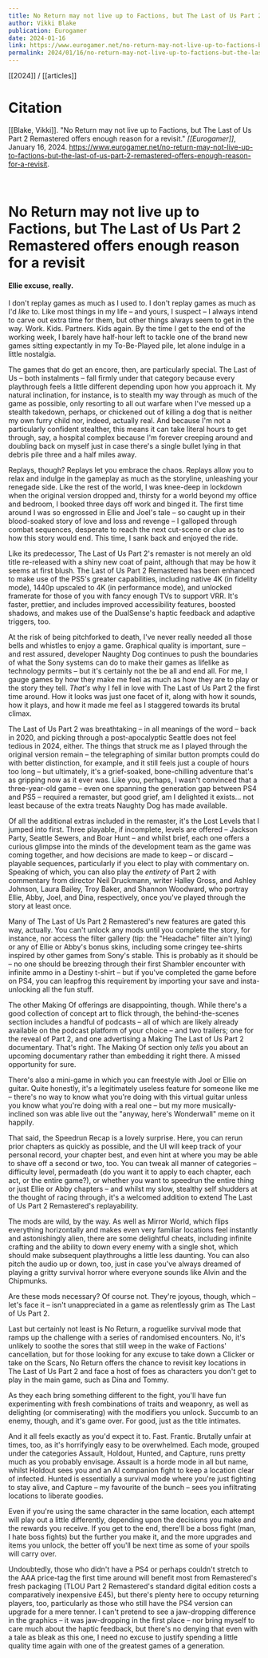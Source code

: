 ```yaml
---
title: No Return may not live up to Factions, but The Last of Us Part 2 Remastered offers enough reason for a revisit
author: Vikki Blake
publication: Eurogamer
date: 2024-01-16
link: https://www.eurogamer.net/no-return-may-not-live-up-to-factions-but-the-last-of-us-part-2-remastered-offers-enough-reason-for-a-revisit
permalink: 2024/01/16/no-return-may-not-live-up-to-factions-but-the-last-of-us-part-2-remastered-offers-enough-reason-for-a-revisit
---
```


[[2024]] / [[articles]]

# Citation

[[Blake, Vikki]]. "No Return may not live up to Factions, but The Last of Us Part 2 Remastered offers enough reason for a revisit." *[[Eurogamer]]*, January 16, 2024. <https://www.eurogamer.net/no-return-may-not-live-up-to-factions-but-the-last-of-us-part-2-remastered-offers-enough-reason-for-a-revisit>.

<br>

# No Return may not live up to Factions, but The Last of Us Part 2 Remastered offers enough reason for a revisit

#### Ellie excuse, really.

I don't replay games as much as I used to. I don't replay games as much as I'd _like_ to. Like most things in my life – and yours, I suspect – I always intend to carve out extra time for them, but other things always seem to get in the way. Work. Kids. Partners. Kids again. By the time I get to the end of the working week, I barely have half-hour left to tackle one of the brand new games sitting expectantly in my To-Be-Played pile, let alone indulge in a little nostalgia.

The games that do get an encore, then, are particularly special. The Last of Us – both instalments – fall firmly under that category because every playthrough feels a little different depending upon how you approach it. My natural inclination, for instance, is to stealth my way through as much of the game as possible, only resorting to all out warfare when I've messed up a stealth takedown, perhaps, or chickened out of killing a dog that is neither my own furry child nor, indeed, actually real. And because I'm not a particularly confident stealther, this means it can take literal hours to get through, say, a hospital complex because I'm forever creeping around and doubling back on myself just in case there's a single bullet lying in that debris pile three and a half miles away.

Replays, though? Replays let you embrace the chaos. Replays allow you to relax and indulge in the gameplay as much as the storyline, unleashing your renegade side. Like the rest of the world, I was knee-deep in lockdown when the original version dropped and, thirsty for a world beyond my office and bedroom, I booked three days off work and binged it. The first time around I was so engrossed in Ellie and Joel's tale – so caught up in their blood-soaked story of love and loss and revenge – I galloped through combat sequences, desperate to reach the next cut-scene or clue as to how this story would end. This time, I sank back and enjoyed the ride.

Like its predecessor, The Last of Us Part 2's remaster is not merely an old title re-released with a shiny new coat of paint, although that may be how it seems at first blush. The Last of Us Part 2 Remastered has been enhanced to make use of the PS5's greater capabilities, including native 4K (in fidelity mode), 1440p upscaled to 4K (in performance mode), and unlocked framerate for those of you with fancy enough TVs to support VRR. It's faster, prettier, and includes improved accessibility features, boosted shadows, and makes use of the DualSense's haptic feedback and adaptive triggers, too.

At the risk of being pitchforked to death, I've never really needed all those bells and whistles to enjoy a game. Graphical quality is important, sure – and rest assured, developer Naughty Dog continues to push the boundaries of what the Sony systems can do to make their games as lifelike as technology permits – but it's certainly not the be all and end all. For me, I gauge games by how they make me feel as much as how they are to play or the story they tell. _That's_ why I fell in love with The Last of Us Part 2 the first time around. How it looks was just one facet of it, along with how it sounds, how it plays, and how it made me feel as I staggered towards its brutal climax.

The Last of Us Part 2 was breathtaking – in all meanings of the word – back in 2020, and picking through a post-apocalyptic Seattle does not feel tedious in 2024, either. The things that struck me as I played through the original version remain – the telegraphing of similar button prompts could do with better distinction, for example, and it still feels just a couple of hours too long – but ultimately, it's a grief-soaked, bone-chilling adventure that's as gripping now as it ever was. Like you, perhaps, I wasn't convinced that a three-year-old game – even one spanning the generation gap between PS4 and PS5 – required a remaster, but good grief, am I delighted it exists… not least because of the extra treats Naughty Dog has made available.

Of all the additional extras included in the remaster, it's the Lost Levels that I jumped into first. Three playable, if incomplete, levels are offered – Jackson Party, Seattle Sewers, and Boar Hunt – and whilst brief, each one offers a curious glimpse into the minds of the development team as the game was coming together, and how decisions are made to keep – or discard – playable sequences, particularly if you elect to play with commentary on. Speaking of which, you can also play the _entirety_ of Part 2 with commentary from director Neil Druckmann, writer Halley Gross, and Ashley Johnson, Laura Bailey, Troy Baker, and Shannon Woodward, who portray Ellie, Abby, Joel, and Dina, respectively, once you've played through the story at least once.

Many of The Last of Us Part 2 Remastered's new features are gated this way, actually. You can't unlock any mods until you complete the story, for instance, nor access the filter gallery (tip: the "Headache" filter ain't lying) or any of Ellie or Abby's bonus skins, including some cringey tee-shirts inspired by other games from Sony's stable. This is probably as it should be – no one should be breezing through their first Shambler encounter with infinite ammo in a Destiny t-shirt – but if you've completed the game before on PS4, you can leapfrog this requirement by importing your save and insta-unlocking all the fun stuff.

The other Making Of offerings are disappointing, though. While there's a good collection of concept art to flick through, the behind-the-scenes section includes a handful of podcasts – all of which are likely already available on the podcast platform of your choice – and two trailers; one for the reveal of Part 2, and one advertising a Making The Last of Us Part 2 documentary. That's right. The Making Of section only _tells_ you about an upcoming documentary rather than embedding it right there. A missed opportunity for sure.

There's also a mini-game in which you can freestyle with Joel or Ellie on guitar. Quite honestly, it's a legitimately useless feature for someone like me – there's no way to know what you're doing with this virtual guitar unless you know what you're doing with a real one – but my more musically-inclined son was able live out the "anyway, here's Wonderwall" meme on it happily.

That said, the Speedrun Recap is a lovely surprise. Here, you can rerun prior chapters as quickly as possible, and the UI will keep track of your personal record, your chapter best, and even hint at where you may be able to shave off a second or two, too. You can tweak all manner of categories – difficulty level, permadeath (do you want it to apply to each chapter, each act, or the entire game?), or whether you want to speedrun the entire thing or just Ellie or Abby chapters – and whilst my slow, stealthy self shudders at the thought of racing through, it's a welcomed addition to extend The Last of Us Part 2 Remastered's replayability.

The mods are wild, by the way. As well as Mirror World, which flips everything horizontally and makes even very familiar locations feel instantly and astonishingly alien, there are some delightful cheats, including infinite crafting and the ability to down every enemy with a single shot, which should make subsequent playthroughs a little less daunting. You can also pitch the audio up or down, too, just in case you've always dreamed of playing a gritty survival horror where everyone sounds like Alvin and the Chipmunks.

Are these mods necessary? Of course not. They're joyous, though, which – let's face it – isn't unappreciated in a game as relentlessly grim as The Last of Us Part 2.

Last but certainly not least is No Return, a roguelike survival mode that ramps up the challenge with a series of randomised encounters. No, it's unlikely to soothe the sores that still weep in the wake of Factions' cancellation, but for those looking for any excuse to take down a Clicker or take on the Scars, No Return offers the chance to revisit key locations in The Last of Us Part 2 and face a host of foes as characters you don't get to play in the main game, such as Dina and Tommy.

As they each bring something different to the fight, you'll have fun experimenting with fresh combinations of traits and weaponry, as well as delighting (or commiserating) with the modifiers you unlock. Succumb to an enemy, though, and it's game over. For good, just as the title intimates.

And it all feels exactly as you'd expect it to. Fast. Frantic. Brutally unfair at times, too, as it's horrifyingly easy to be overwhelmed. Each mode, grouped under the categories Assault, Holdout, Hunted, and Capture, runs pretty much as you probably envisage. Assault is a horde mode in all but name, whilst Holdout sees you and an AI companion fight to keep a location clear of infected. Hunted is essentially a survival mode where you're just fighting to stay alive, and Capture – my favourite of the bunch – sees you infiltrating locations to liberate goodies.

Even if you're using the same character in the same location, each attempt will play out a little differently, depending upon the decisions you make and the rewards you receive. If you get to the end, there'll be a boss fight (man, I hate boss fights) but the further you make it, and the more upgrades and items you unlock, the better off you'll be next time as some of your spoils will carry over.

Undoubtedly, those who didn't have a PS4 or perhaps couldn't stretch to the AAA price-tag the first time around will benefit most from Remastered's fresh packaging (TLOU Part 2 Remastered's standard digital edition costs a comparatively inexpensive £45), but there's plenty here to occupy returning players, too, particularly as those who still have the PS4 version can upgrade for a mere tenner. I can't pretend to see a jaw-dropping difference in the graphics – it was jaw-dropping in the first place – nor bring myself to care much about the haptic feedback, but there's no denying that even with a tale as bleak as this one, I need no excuse to justify spending a little quality time again with one of the greatest games of a generation.